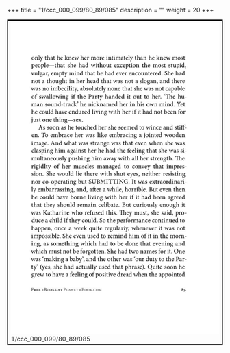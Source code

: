 +++
title = "1/ccc_000_099/80_89/085"
description = ""
weight = 20
+++

<table style="border:2px solid black;max-width:800px;max-height:800px;" 
><tr><td><img class="center-fit-jpg"
src="/jpg_/out_jpg_1984__085.jpg"  >1/ccc_000_099/80_89/085</img></td></tr></table>
